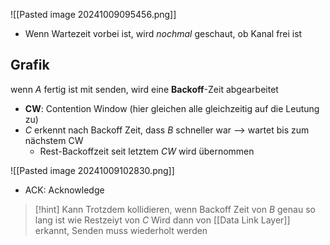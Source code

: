 ![[Pasted image 20241009095456.png]]

- Wenn Wartezeit vorbei ist, wird _nochmal_ geschaut, ob Kanal frei ist



## Grafik
wenn $A$ fertig ist mit senden, wird eine **Backoff**-Zeit abgearbeitet
- **CW**: Contention Window (hier gleichen alle gleichzeitig auf die Leutung zu)
- $C$ erkennt nach Backoff Zeit, dass $B$ schneller war --> wartet bis zum nächstem CW
	- Rest-Backoffzeit seit letztem $CW$ wird übernommen

![[Pasted image 20241009102830.png]]

- ACK: Acknowledge

> [!hint] Kann Trotzdem kollidieren, wenn Backoff Zeit von $B$ genau so lang ist wie Restzeiyt von $C$
> Wird dann von [[Data Link Layer]] erkannt, Senden muss wiederholt werden